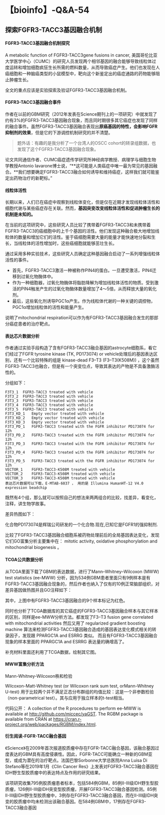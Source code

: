 # 【bioinfo】-Q&A-54

## 探索FGFR3-TACC3基因融合机制
#### FGFR3-TACC3基因融合机制探究
A metabolic function of FGFR3-TACC3gene fusions in cancer, 美国哥伦比亚大学医学中心（CUMC）的研究人员发现两个相邻基因的融合能够导致线粒体过度运转和增加细胞疯狂生长所需的燃料数量，从而导致癌症产生。他们也发现在人癌细胞和一种脑癌类型的小鼠模型中，靶向这个新鉴定出的癌症通路的药物能够阻止肿瘤生长。

全文的重点应该是实验探索及验证FGFR3-TACC3基因融合机制。

#### FGFR3-TACC3基因融合事件
作者在以前的GBM研究（2012年发表在Science期刊上的一项研究）中就发现了约有3%的FGFR3-TACC3基因融合现象，而且同时期很多其它癌症也发现了同样的融合事件。虽然FGFR3-TACC3基因融合表现出**原癌基因的特性，会影响FGFR抑制剂的效果**，但是它的下游调控机制研究的并不清楚。

>题外话：有趣的是我分析了一个台湾人的OSCC cohort的转录组数据，也发现了这个FGFR3-TACC3基因融合现象。

论文共同通信作者、CUMC癌症遗传学研究所神经病学教授、病理学与细胞生物学教授Antonio Iavarone博士说，“**这可能是人类癌症中唯一最为常见的基因融合。**我们想要确定FGFR3-TACC3融合如何诱导和维持癌症，这样我们就可能鉴定出药物治疗的新靶标。”

#### 线粒体活性
长期以来，人们已在癌症中观察到线粒体变化，但是仅在近期才发现线粒体活性和细胞代谢与某些癌症存在关联。然而，**基因突变改变线粒体活性和促进肿瘤生长的机制是未知的。**

在当前的这项研究中，这些研究人员比较了携带着FGFR3-TACC3和未携带着FGFR3-TACC3的癌细胞中的上千个基因的活性。他们发现这种融合极大地增加线粒体的数量和增加它们的活性。鉴于癌细胞需要大量的能量才能快速地分裂和生长，当线粒体的活性增加时，这些癌细胞就能够茁壮生长。

通过采用多种实验技术，这些研究人员确定这种基因融合启动了一系列增强线粒体活性的事件。

- 首先，FGFR3-TACC3激活一种被称作PIN4的蛋白。一旦遭受激活，PIN4迁移到过氧化物酶体中。
- 作为一种细胞器，过氧化物酶体将脂肪降解为增加线粒体活性的物质。受到激活的PIN4触发产生的过氧化物酶体数量增加了4～5倍，从而释放大量的氧化剂。
- 最后，这些氧化剂诱导PGC1α产生。作为线粒体代谢的一种关键的调控物，PGC1α增加线粒体的活性和能量产生。

说明了mitochondrial respiration可以作为有FGFR3-TACC3基因融合发生的那部分癌症患者的治疗靶点。



#### 表达芯片数据分析
作者通过实验手段构造了含有FGFR3-TACC3融合基因的astrocyte细胞系，看它们经过了FGFR tyrosine kinase (TK, PD173074) or vehicle处理后的基因表达区别，还有一个比较特殊的组是 kinase-dead F3–T3 (F3–T3(K508M)) ，这个虽然FGFR3-TACC3也融合，但是有一个突变位点，导致其表达的产物是不具备激酶活性的。

分组如下：
```
F3T3_1  FGFR3-TACC3 treated with vehicle
F3T3_2  FGFR3-TACC3 treated with vehicle
F3T3_3  FGFR3-TACC3 treated with vehicle
F3T3_4  FGFR3-TACC3 treated with vehicle
F3T3_5  FGFR3-TACC3 treated with vehicle
F3T3_KD_1   Empty vector treated with vehicle
F3T3_KD_2   Empty vector treated with vehicle
F3T3_KD_3   Empty vector treated with vehicle
F3T3_PD_1   FGFR3-TACC3 treated with the FGFR inhibitor PD173074 for 12h
F3T3_PD_2   FGFR3-TACC3 treated with the FGFR inhibitor PD173074 for 12h
F3T3_PD_3   FGFR3-TACC3 treated with the FGFR inhibitor PD173074 for 12h
F3T3_PD_4   FGFR3-TACC3 treated with the FGFR inhibitor PD173074 for 12h
F3T3_PD_5   FGFR3-TACC3 treated with the FGFR inhibitor PD173074 for 12h
VECTOR_1    FGFR3-TACC3-K508M treated with vehicle
VECTOR_2    FGFR3-TACC3-K508M treated with vehicle
VECTOR_3    FGFR3-TACC3-K508M treated with vehicle
表达芯片数据可以下载，E-MTAB-6037 ， 用的是 Illumina HumanHT-12 V4.0 expression beadchip
```
既然有4个组，那么就可以按照自己的想法来两两组合的比较，找差异，看变化，注释，讲生物学故事。

差异热图如下：






化合物PD173074是辉瑞公司研发的一个化合物.现在,已知它是FGFR1的强抑制剂.

比较了FGFR3-TACC3基因融合细胞系被药物处理前后的全局基因表达变化，发现它们GO富集分析主要集中在： mitotic activity, oxidative phosphorylation and mitochondrial biogenesis 。








#### TCGA公共数据分析
从TCGA里面下载了GBM的表达数据，进行了Mann–Whitney–Wilcoxon (MWW) test statistics (ee-MWW) 分析，因为534例GBM患者里面只有9例样本是有FGFR3-TACC3基因融合现象的，然后作者也纳入了仅有的10例正常脑部组织，对差异基因做热图并且GO注释如下：






其中，上图中有FGFR3-TACC3基因融合的9个样本标记为红色。

同时也分析了TCGA数据库的其它癌症的FGFR3-TACC3基因融合样本与其它样本的区别，同样是ee-MWW分析方法。都发现了F3–T3 fusion gene correlated with mitochondrial activities 然后又用了 regularized gradient boosting machine 算法来检测FGFR3-TACC3基因融合造成的基因表达变化模式相关的转录因子，发现跟 PPARGC1A and ESRRG 类似。 而且有FGFR3-TACC3基因融合现象的样本里面的 PPARGC1A and ESRRG 表达量的确增高了。

补充材料里面还利用了TCGA数据，绘制其它图。




#### MWW富集分析方法
Mann-Whitney-Wilcoxon秩和检验

Wilcoxon-Matt-Whitney test (or Wilcoxon rank sum test, orMann-Whitney U-test) 用于比较两个并不满足正态分布群组的均值比较：这是一个非参数检验（non-parametrical test）。其与应用于独立样本的t-test相当。

代码公开：
A collection of the R procedures to perform ee-MWW is available at http://github.com/miccec/yaGST. The RGBM package is available from CRAN at https://cran.r-project.org/web/packages/RGBM/index.html.



#### 衍生阅读-FGFR-TACC融合基因
《Science》在2009年首次报道胶质瘤中存在FGFR-TACC融合基因，该融合基因过度表达的GBM具有高度侵袭性。因此，FGFR-TACC可能确立一种新的GBM亚型，或成为潜在的治疗靶点。法国巴黎Sorbonne大学总医院Anna Luisa Di Stefano等在2019年1月《Clin Cancer Res》上发表对FGFR3-TACC3融合基因在IDH野生型胶质瘤中的表达特点及作用的研究结果。

该项研究收集795例胶质瘤患者标本，包括584例GBM，85例II-III级IDH野生型胶质瘤，126例II-III级IDH突变型胶质瘤，开展FGFR3-TACC3融合基因检测。85例II-III级IDH野生型胶质瘤中，3例存在FGFR3-TACC3融合基因，而在II-III级IDH突变的胶质瘤中均未检测出该融合基因。在584例GBM中，17例存在FGFR3-TACC3融合基因

